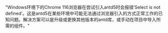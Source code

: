 "Windows环境下的Chrome 116浏览器在尝试引入antd5时会报错‘Select is not defined’。这是antd5在某些环境中可能无法通过浏览器引入的方式正常工作的已知问题。解决方案可以是升级或更换其他版本的antd库，或手动在项目中导入所需的组件。"
